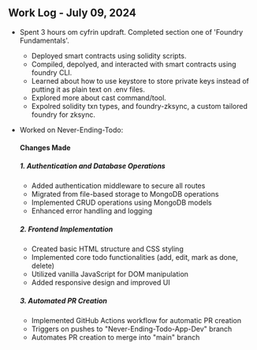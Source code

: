 ## Work Log - July 09, 2024

- Spent 3 hours om cyfrin updraft. Completed section one of 'Foundry Fundamentals'.
    - Deployed smart contracts using solidity scripts.
    - Compiled, depolyed, and interacted with smart contracts using foundry CLI.
    - Learned about how to use keystore to store private keys instead of putting it as plain text on .env files.
    - Explored more about cast command/tool.
    - Expolred solidity txn types, and foundry-zksync, a custom tailored foundry for zksync.

- Worked on Never-Ending-Todo:
    #### Changes Made

    ##### 1. Authentication and Database Operations
    - Added authentication middleware to secure all routes
    - Migrated from file-based storage to MongoDB operations
    - Implemented CRUD operations using MongoDB models
    - Enhanced error handling and logging

    ##### 2. Frontend Implementation
    - Created basic HTML structure and CSS styling
    - Implemented core todo functionalities (add, edit, mark as done, delete)
    - Utilized vanilla JavaScript for DOM manipulation
    - Added responsive design and improved UI

    ##### 3. Automated PR Creation
    - Implemented GitHub Actions workflow for automatic PR creation
    - Triggers on pushes to "Never-Ending-Todo-App-Dev" branch
    - Automates PR creation to merge into "main" branch